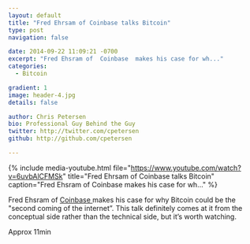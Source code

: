 ```yaml
---
layout: default
title: "Fred Ehrsam of Coinbase talks Bitcoin"
type: post
navigation: false

date: 2014-09-22 11:09:21 -0700
excerpt: "Fred Ehsram of  Coinbase  makes his case for wh..."
categories:
  - Bitcoin

gradient: 1
image: header-4.jpg
details: false

author: Chris Petersen
bio: Professional Guy Behind the Guy
twitter: http://twitter.com/cpetersen
github: http://github.com/cpetersen

---
```


{% include media-youtube.html file="https://www.youtube.com/watch?v=6uvbAlCFMSk" title="Fred Ehrsam of Coinbase talks Bitcoin" caption="Fred Ehsram of  Coinbase  makes his case for wh..." %}

Fred Ehsram of  [Coinbase ](http://coinbase.com) makes his case for why Bitcoin could be the "second coming of the internet”. This talk definitely comes at it from the conceptual side rather than the technical side, but it’s worth watching. 

 Approx 11min 

 
